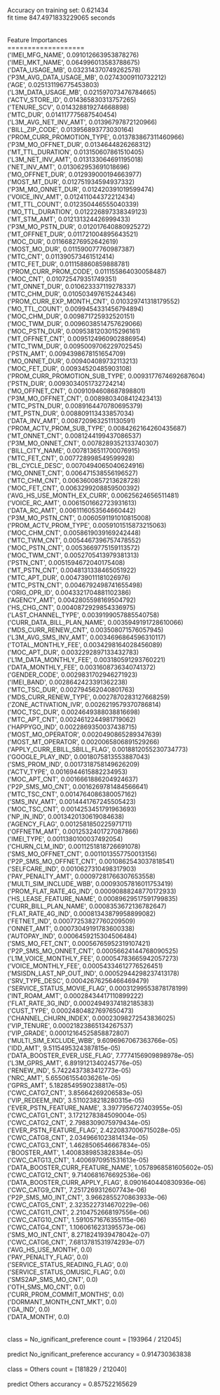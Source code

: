 Accuracy on training set: 0.621434<br>fit time 847.4971833229065 seconds<br><br><br>Feature Importances<br>===================<br>('IMEI_MFG_NAME', 0.091012663953878276)<br>('IMEI_MKT_NAME', 0.064996013583788675)<br>('DATA_USAGE_MB', 0.032314370749262578)<br>('P3M_AVG_DATA_USAGE_MB', 0.02743009110732212)<br>('AGE', 0.025131196775453803)<br>('L3M_DATA_USAGE_MB', 0.021597073476784665)<br>('ACTV_STORE_ID', 0.014365830313757265)<br>('TENURE_SCV', 0.014328819274668898)<br>('MTC_DUR', 0.014117775687540454)<br>('L3M_AVG_NET_INV_AMT', 0.01396797872120966)<br>('BILL_ZIP_CODE', 0.013956893773030164)<br>('PROM_CURR_PROMOTION_TYPE', 0.013783867311460966)<br>('P3M_MO_OFFNET_DUR', 0.0134644826268312)<br>('MT_TTL_DURATION', 0.013150607861510405)<br>('L3M_NET_INV_AMT', 0.013133064691195018)<br>('NET_INV_AMT', 0.013062953691018696)<br>('MO_OFFNET_DUR', 0.012939000194663977)<br>('MOST_MT_DUR', 0.012751934594937332)<br>('P3M_MO_ONNET_DUR', 0.012420391019599474)<br>('VOICE_INV_AMT', 0.012411044372212434)<br>('MT_TTL_COUNT', 0.012350446555040339)<br>('MO_TTL_DURATION', 0.012226897338349123)<br>('MT_STM_AMT', 0.012131324426999433)<br>('P3M_MO_PSTN_DUR', 0.012017640880925272)<br>('MT_OFFNET_DUR', 0.011721004895643521)<br>('MOC_DUR', 0.011668276952642619)<br>('MOST_MO_DUR', 0.011590077760987387)<br>('MTC_CNT', 0.011390573461512414)<br>('MTC_FET_DUR', 0.011158860859888781)<br>('PROM_CURR_PROM_CODE', 0.011155864030058487)<br>('MOC_CNT', 0.010725479351749351)<br>('MT_ONNET_DUR', 0.010623337119278337)<br>('MTC_CHM_DUR', 0.010503497615244346)<br>('PROM_CURR_EXP_MONTH_CNT', 0.010329741318179552)<br>('MO_TTL_COUNT', 0.0099454331456794894)<br>('MOC_CHM_DUR', 0.009871725932520151)<br>('MOC_TWM_DUR', 0.0096038514757629066)<br>('MOC_PSTN_DUR', 0.0095381203015296161)<br>('MT_OFFNET_CNT', 0.0095124960902886954)<br>('MTC_TWM_DUR', 0.0095009706229702545)<br>('PSTN_AMT', 0.0094398678151654709)<br>('MO_ONNET_DUR', 0.009404089732113213)<br>('MOC_FET_DUR', 0.00934520485903108)<br>('PROM_CURR_PROMOTION_SUB_TYPE', 0.0093177674692687604)<br>('PSTN_DUR', 0.0093034051732724214)<br>('MO_OFFNET_CNT', 0.0091094608687898801)<br>('P3M_MO_OFFNET_CNT', 0.0089803408412423413)<br>('MTC_PSTN_DUR', 0.0089164470780695379)<br>('MT_PSTN_DUR', 0.008809113433857034)<br>('DATA_INV_AMT', 0.0087209632511130591)<br>('PROM_ACTV_PROM_SUB_TYPE', 0.0084262164260435687)<br>('MT_ONNET_CNT', 0.0081244199437086537)<br>('P3M_MO_ONNET_CNT', 0.0078289352133740307)<br>('BILL_CITY_NAME', 0.0078136511700076915)<br>('MTC_FET_CNT', 0.007728998549599928)<br>('BL_CYCLE_DESC', 0.0070494065040624916)<br>('MO_ONNET_CNT', 0.006471538556196527)<br>('MTC_CHM_CNT', 0.0063600857213628728)<br>('MOC_FET_CNT', 0.0063299208859500392)<br>('AVG_HS_USE_MONTH_EX_CURR', 0.00625624656511481)<br>('VOICE_RC_AMT', 0.0061501662723931613)<br>('DATA_RC_AMT', 0.0061116053564660442)<br>('P3M_MO_PSTN_CNT', 0.0060591191010815008)<br>('PROM_ACTV_PROM_TYPE', 0.0059101515873215063)<br>('MOC_CHM_CNT', 0.0058619039169242448)<br>('MTC_TWM_CNT', 0.0054467396757478552)<br>('MOC_PSTN_CNT', 0.0053669775159113572)<br>('MOC_TWM_CNT', 0.0052705413979381313)<br>('PSTN_CNT', 0.0051594672040175408)<br>('MT_PSTN_CNT', 0.0048131338465051922)<br>('MTC_APT_DUR', 0.004739011181026976)<br>('MTC_PSTN_CNT', 0.0046792498741655498)<br>('ORIG_OPR_ID', 0.0043321704881102386)<br>('AGENCY_AMT', 0.0042805598169504792)<br>('HS_CHG_CNT', 0.0040872929854336975)<br>('LAST_CHANNEL_TYPE', 0.0039199057885540758)<br>('CURR_DATA_BILL_PLAN_NAME', 0.0035949191728610066)<br>('MDS_CURR_RENEW_CNT', 0.003508071576057945)<br>('L3M_AVG_SMS_INV_AMT', 0.0034696864596310117)<br>('TOTAL_MONTHLY_FEE', 0.0034298164028456089)<br>('MOC_APT_DUR', 0.0032292897133432783)<br>('L1M_DATA_MONTHLY_FEE', 0.003180591293760221)<br>('DATA_MONTHLY_FEE', 0.0031608736340741372)<br>('GENDER_CODE', 0.0029831702946271923)<br>('IMEI_BAND', 0.0028642423391362238)<br>('MTC_TSC_DUR', 0.002794562040801763)<br>('MDS_CURR_RENEW_TYPE', 0.0027870283127668259)<br>('ZONE_ACTIVATION_IVR', 0.0026219579370786814)<br>('MOC_TSC_DUR', 0.0024649388038816698)<br>('MTC_APT_CNT', 0.0024612244981719062)<br>('HAPPYGO_IND', 0.0022869350037438715)<br>('MOST_MO_OPERATOR', 0.0020490865289347639)<br>('MOST_MT_OPERATOR', 0.0020065806891529266)<br>('APPLY_CURR_EBILL_SBILL_FLAG', 0.0018812055230734773)<br>('GOOGLE_PLAY_IND', 0.0018075813553887043)<br>('SMS_PROM_IND', 0.0017318758149626209)<br>('ACTV_TYPE', 0.0016944615882234953)<br>('MOC_APT_CNT', 0.0016661886204924637)<br>('P2P_SMS_MO_CNT', 0.0016269781484566641)<br>('MTC_TSC_CNT', 0.0014764086380057162)<br>('SMS_INV_AMT', 0.0014441767245505423)<br>('MOC_TSC_CNT', 0.0014253451791963693)<br>('NP_IN_IND', 0.0013420130619084638)<br>('AGENCY_FLAG', 0.0012581850225971711)<br>('OFFNETM_AMT', 0.0012532401727087866)<br>('IMEI_TYPE', 0.0011380100037492054)<br>('CHURN_CLM_IND', 0.0011251818726691078)<br>('SMS_MO_OFFNET_CNT', 0.0011013557750013156)<br>('P2P_SMS_MO_OFFNET_CNT', 0.0010862543037818541)<br>('SELFCARE_IND', 0.0010627310498317903)<br>('PAY_PENALTY_AMT', 0.00097281766307653558)<br>('MULTI_SIM_INCLUDE_WBB', 0.00093057816011753419)<br>('PROM_FLAT_RATE_4G_IND', 0.00090888248770172933)<br>('HS_LEASE_FEATURE_NAME', 0.00089629517591799835)<br>('CURR_BILL_PLAN_NAME', 0.0008353672136782647)<br>('FLAT_RATE_4G_IND', 0.00081343879958899082)<br>('FETNET_IND', 0.00077253827760209509)<br>('ONNET_AMT', 0.00073049191783600338)<br>('AUTOPAY_IND', 0.0006459215304506484)<br>('SMS_MO_FET_CNT', 0.00056765952319107421)<br>('P2P_SMS_MO_ONNET_CNT', 0.00056624144768090525)<br>('L1M_VOICE_MONTHLY_FEE', 0.00054783665942057273)<br>('VOICE_MONTHLY_FEE', 0.00054334612776526451)<br>('MSISDN_LAST_NP_OUT_IND', 0.00052944298237413178)<br>('SRV_TYPE_DESC', 0.00042676256466469479)<br>('SERVICE_STATUS_MOVIE_FLAG', 0.00031299553878178199)<br>('INT_ROAM_AMT', 0.00028434417110899222)<br>('FLAT_RATE_3G_IND', 0.00024949374182185383)<br>('CUST_TYPE', 0.00024804827697650473)<br>('CHANNEL_CHURN_INDEX', 0.00023098272543836025)<br>('VIP_TENURE', 0.00021823865134267537)<br>('VIP_GRADE', 0.00012164525858872807)<br>('MULTI_SIM_EXCLUDE_WBB', 9.6096967067363766e-05)<br>('IDD_AMT', 9.5115495324387815e-05)<br>('DATA_BOOSTER_EVER_USE_FLAG', 7.7774156909898978e-05)<br>('L3M_GPRS_AMT', 6.8919121340245776e-05)<br>('RENEW_IND', 5.7422437383412773e-05)<br>('NRC_AMT', 5.655061554036261e-05)<br>('GPRS_AMT', 5.1828549590238817e-05)<br>('CWC_CATG7_CNT', 3.85664269206583e-05)<br>('VIP_REDEEM_IND', 3.5110238218280315e-05)<br>('EVER_PSTN_FEATURE_NAME', 3.3977956727403955e-05)<br>('CWC_CATG1_CNT', 3.1721278384509004e-05)<br>('CWC_CATG2_CNT', 2.7988309075979434e-05)<br>('EVER_PSTN_FEATURE_FLAG', 2.4220837006715028e-05)<br>('CWC_CATG8_CNT', 2.0349661023814134e-05)<br>('CWC_CATG3_CNT', 1.4628506546667834e-05)<br>('BOOSTER_AMT', 1.4008389853828384e-05)<br>('CWC_CATG13_CNT', 1.4006970951531613e-05)<br>('DATA_BOOSTER_CURR_FEATURE_NAME', 1.0578968581605602e-05)<br>('CWC_CATG12_CNT', 9.7140681676692536e-06)<br>('DATA_BOOSTER_CURR_APPLY_FLAG', 8.0901640440830936e-06)<br>('CWC_CATG9_CNT', 7.2517269312607743e-06)<br>('P2P_SMS_MO_INT_CNT', 3.9662855270863933e-06)<br>('CWC_CATG5_CNT', 2.3235227314670229e-06)<br>('CWC_CATG11_CNT', 2.2104752668197556e-06)<br>('CWC_CATG10_CNT', 1.5910571676355115e-06)<br>('CWC_CATG4_CNT', 1.1060616231395573e-06)<br>('SMS_MO_INT_CNT', 8.2718241939478042e-07)<br>('CWC_CATG6_CNT', 7.6813781531974293e-07)<br>('AVG_HS_USE_MONTH', 0.0)<br>('PAY_PENALTY_FLAG', 0.0)<br>('SERVICE_STATUS_READING_FLAG', 0.0)<br>('SERVICE_STATUS_OMUSIC_FLAG', 0.0)<br>('SMS2AP_SMS_MO_CNT', 0.0)<br>('OTH_SMS_MO_CNT', 0.0)<br>('CURR_PROM_COMMIT_MONTHS', 0.0)<br>('DORMANT_MONTH_CNT_MKT', 0.0)<br>('GA_IND', 0.0)<br>('DATA_MONTH', 0.0)<br><br><br>class = No_ignificant_preference count = [193964 / 212045]<br><br>predict No_ignificant_preference accurancy = 0.914730363838<br><br>class = Others count = [181829 / 212040]<br><br>predict Others accurancy = 0.857522165629